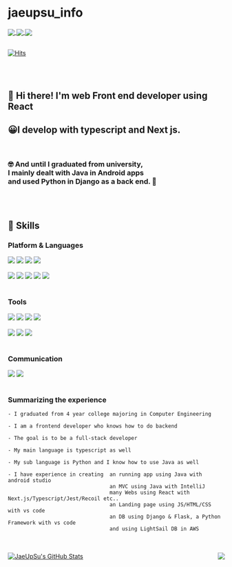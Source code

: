
# jaeupsu_info
<div style={{display: "flex"}}>
    <a href="https://velog.io/@hugh0223"> 
        <img align="center" src="https://img.shields.io/badge/Blog-20C997?style=flat-square&logo=Velog&logoColor=white"/>
    </a>
    <a href="https://www.linkedin.com/in/%ED%98%84%EC%88%98-%EA%B9%80-935955270/"> 
        <img align="center" src="https://img.shields.io/badge/HyeonsuKim-0A66C2?style=flat-square&logo=LinkedIn&logoColor=white"/>
    </a>
    <a href="mailto:hyeongs2323@gmail.com"> 
      <img align="center" src="https://img.shields.io/badge/hyeongs2323@gmail.com-EA4335?style=flat-square&logo=Gmail&logoColor=white"/>
    </a>
</div>

<br/>

[![Hits](https://hits.seeyoufarm.com/api/count/incr/badge.svg?url=https%3A%2F%2Fgithub.com%2FJaeUpSu&count_bg=%2379C83D&title_bg=%23555555&icon=&icon_color=%23E7E7E7&title=hits&edge_flat=false)](https://hits.seeyoufarm.com)

<br/><br/>

<h2>
    👋 Hi there! I'm web Front end developer  using React 
</h2>
<h2>
    😀I develop with typescript and Next js.
</h2> <br/>

<h3>
🤓 And until I graduated from university, <br/>
I mainly dealt with Java in Android apps <br/>
and used Python in Django as a back end. 👏
</h2>
    
</h3>

<br/>

<br>



## 🦾 Skills

### Platform & Languages
<div style={{display: "flex", width: "100%", justifyContent: "center" }}>
    <img src="https://img.shields.io/badge/Android-3DDC84?style=flat-square&logo=Android&logoColor=white"/>
    <img src="https://img.shields.io/badge/React-61DAFB?style=flat-square&logo=React&logoColor=black"/>
    <img src="https://img.shields.io/badge/Django-092E20?style=flat-square&logo=Django&logoColor=white"/>
    <img src="https://img.shields.io/badge/Next.js-000000?style=flat-square&logo=Next.js&logoColor=white"/>
</div>

<br/>

<div style={{display: "flex"}}>
    <img src="https://img.shields.io/badge/Python-3776AB?style=flat-square&logo=Python&logoColor=white"/>
    <img src="https://img.shields.io/badge/Java-1B3E52?style=flat-square&logo=Java&logoColor=white"/>
    <img src="https://img.shields.io/badge/Typescript-3178C6?style=flat-square&logo=Typescript&logoColor=white"/>
    <img src="https://img.shields.io/badge/HTML5-E34F26?style=flat-square&logo=HTML5&logoColor=white"/>
    <img src="https://img.shields.io/badge/Sass-CC6699?style=flat-square&logo=Sass&logoColor=white"/>
</div>

<br/>

### Tools
<div style={{display: "flex"}}>
    <img src="https://img.shields.io/badge/React_Query-FF4154?style=flat-square&logo=React-Query&logoColor=white"/>
    <img src="https://img.shields.io/badge/React_Hook_Form-EC5900?style=flat-square&logo=React_Hook_Form&logoColor=white"/>
    <img src="https://img.shields.io/badge/Recoil-764ABC?style=flat-square&logo=Recoil&logoColor=white"/>  
    <img src="https://img.shields.io/badge/Jest-C21325?style=flat-square&logo=Jest&logoColor=white"/>    
</div>

<br/>

<div style={{display: "flex"}}>
    <img src="https://img.shields.io/badge/GitHub-181717?style=flat-square&logo=GitHub&logoColor=white"/>
    <img src="https://img.shields.io/badge/Firebase-FFCA28?style=flat-square&logo=Firebase&logoColor=black"/>
    <img src="https://img.shields.io/badge/Sentry-362D59?style=flat-square&logo=Sentry&logoColor=white"/>  
</div>
<br/>

### Communication
<div style={{display: "flex"}}>
    <img src="https://img.shields.io/badge/Discord-5865F2?style=flat-square&logo=Discord&logoColor=white"/>
    <img src="https://img.shields.io/badge/Slack-4A154B?style=flat-square&logo=Slack&logoColor=white"/>  
</div>

<br/>

### Summarizing the experience

    - I graduated from 4 year college majoring in Computer Engineering
    
    - I am a frontend developer who knows how to do backend
    
    - The goal is to be a full-stack developer
    
    - My main language is typescript as well
    
    - My sub language is Python and I know how to use Java as well
    
    - I have experience in creating  an running app using Java with android studio
                                     an MVC using Java with IntelliJ 
                                     many Webs using React with Next.js/Typescript/Jest/Recoil etc..
                                     an Landing page using JS/HTML/CSS with vs code
                                     an DB using Django & Flask, a Python Framework with vs code
                                     and using LightSail DB in AWS
    
<br/>
<br/>

<div style="display: flex; justify-content: space-between;">
    <a href="https://github.com/JaeUpSu/front-CMGG-project">
        <img align="center" src="https://github-readme-stats.vercel.app/api?username=JaeUpSu&show_icons=true&line_height=27&count_private=true" alt="JaeUpSu's GitHub Stats" />
    </a>
    <a href="https://github.com/JaeUpSu/front-CMGG-project">
        <img align="center" src="https://github-readme-stats.vercel.app/api/top-langs/?username=JaeUpSu&layout=compact" />
    </a>
</div>

